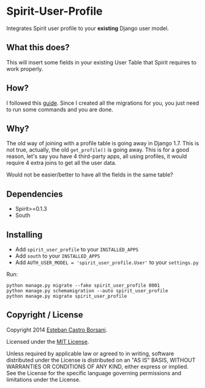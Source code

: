 # Spirit-User-Profile

Integrates Spirit user profile to your **existing** Django user model.

## What this does?

This will insert some fields in your existing User Table that Spirit requires to work properly.

## How?

I followed this [guide](http://django-authtools.readthedocs.org/en/latest/how-to/migrate-to-a-custom-user-model.html).
Since I created all the migrations for you, you just need to run some commands and you are done.

## Why?

The old way of joining with a profile table is going away in Django 1.7. This is not true, actually, the old `get_profile()` is going away.
This is for a good reason, let's say you have 4 third-party apps, all using profiles, it would require 4 extra joins to get all the user data.

Would not be easier/better to have all the fields in the same table?

## Dependencies

* Spirit>=0.1.3
* South

## Installing

* Add `spirit_user_profile` to your `INSTALLED_APPS`
* Add `south` to your `INSTALLED_APPS`
* Add `AUTH_USER_MODEL = 'spirit_user_profile.User'` to your `settings.py`

Run:

    python manage.py migrate --fake spirit_user_profile 0001
    python manage.py schemamigration --auto spirit_user_profile
    python manage.py migrate spirit_user_profile

## Copyright / License

Copyright 2014 [Esteban Castro Borsani](https://github.com/nitely).

Licensed under the [MIT License](https://github.com/nitely/Spirit/blob/master/LICENSE).

Unless required by applicable law or agreed to in writing,
software distributed under the License is distributed on an "AS IS" BASIS,
WITHOUT WARRANTIES OR CONDITIONS OF ANY KIND, either express or implied.
See the License for the specific language governing permissions and limitations under the License.
